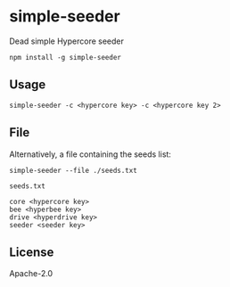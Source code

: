 # simple-seeder

Dead simple Hypercore seeder

```
npm install -g simple-seeder
```

## Usage

```
simple-seeder -c <hypercore key> -c <hypercore key 2>
```

## File
Alternatively, a file containing the seeds list:

```
simple-seeder --file ./seeds.txt
```

`seeds.txt`
```
core <hypercore key>
bee <hyperbee key>
drive <hyperdrive key>
seeder <seeder key>
```

## License

Apache-2.0
